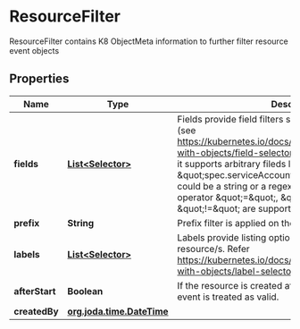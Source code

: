 

# ResourceFilter

ResourceFilter contains K8 ObjectMeta information to further filter resource event objects
## Properties

Name | Type | Description | Notes
------------ | ------------- | ------------- | -------------
**fields** | [**List&lt;Selector&gt;**](Selector.md) | Fields provide field filters similar to K8s field selector (see https://kubernetes.io/docs/concepts/overview/working-with-objects/field-selectors/). Unlike K8s field selector, it supports arbitrary fileds like \&quot;spec.serviceAccountName\&quot;, and the value could be a string or a regex. Same as K8s field selector, operator \&quot;&#x3D;\&quot;, \&quot;&#x3D;&#x3D;\&quot; and \&quot;!&#x3D;\&quot; are supported. |  [optional]
**prefix** | **String** | Prefix filter is applied on the resource name. |  [optional]
**labels** | [**List&lt;Selector&gt;**](Selector.md) | Labels provide listing options to K8s API to watch resource/s. Refer https://kubernetes.io/docs/concepts/overview/working-with-objects/label-selectors/ for more info. |  [optional]
**afterStart** | **Boolean** | If the resource is created after the start time then the event is treated as valid. |  [optional]
**createdBy** | [**org.joda.time.DateTime**](V1Time.md) |  |  [optional]



